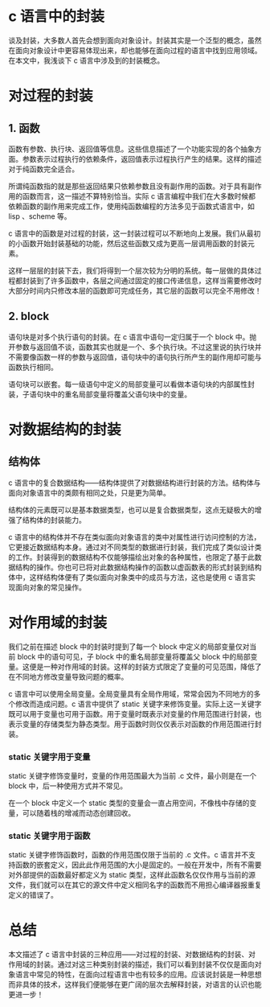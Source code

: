 # c 语言中的封装
谈及封装，大多数人首先会想到面向对象设计。封装其实是一个泛型的概念，虽然在面向对象设计中更容易体现出来，却也能够在面向过程的语言中找到应用领域。在本文中，我浅谈下 c 语言中涉及到的封装概念。

# 对过程的封装
## 1. 函数

函数有参数、执行块、返回值等信息。这些信息描述了一个功能实现的各个抽象方面。参数表示过程执行的依赖条件，返回值表示过程执行产生的结果。这样的描述对于纯函数完全适合。

所谓纯函数指的就是那些返回结果只依赖参数且没有副作用的函数。对于具有副作用的函数而言，这一描述不算特别恰当。实际 c 语言编程中我们在大多数时候都依赖函数的副作用来完成工作，使用纯函数编程的方法多见于函数式语言中，如 lisp 、scheme 等。

c 语言中的函数是对过程的封装，这一封装过程可以不断地向上发展。我们从最初的小函数开始封装基础的功能，然后这些函数又成为更高一层调用函数的封装元素。

这样一层层的封装下去，我们将得到一个层次较为分明的系统。每一层做的具体过程都封装到了许多函数中，各层之间通过固定的接口传递信息，这样当需要修改时大部分时间内只修改本层的函数即可完成任务，其它层的函数可以完全不用修改！

## 2. block
语句块是对多个执行语句的封装。在 c 语言中语句一定归属于一个 block 中。抛开参数与返回值不谈，函数其实也就是一个、多个执行块。不过这里说的执行块并不需要像函数一样的参数与返回值，语句块中的语句执行所产生的副作用却可能与函数执行相同。

语句块可以嵌套。每一级语句中定义的局部变量可以看做本语句块的内部属性封装，子语句块中的重名局部变量将覆盖父语句块中的变量。

# 对数据结构的封装
## 结构体
c 语言中的复合数据结构——结构体提供了对数据结构进行封装的方法。结构体与面向对象语言中的类颇有相同之处，只是更为简单。

结构体的元素既可以是基本数据类型，也可以是复合数据类型，这点无疑极大的增强了结构体的封装能力。

c 语言中的结构体并不存在类似面向对象语言的类中对属性进行访问控制的方法，它更接近数据结构本身。通过对不同类型的数据进行封装，我们完成了类似设计类的工作。封装得到的数据结构不仅能够描绘出对象的各种属性，也限定了基于此数据结构的操作。你也可已将对此数据结构操作的函数以虚函数表的形式封装到结构体中，这样结构体便有了类似面向对象类中的成员与方法，这也是使用 c 语言实现面向对象的常见操作。

# 对作用域的封装
我们之前在描述 block 中的封装时提到了每一个 block 中定义的局部变量仅对当前 block 中的语句可见，子 block 中的重名局部变量将覆盖父 block 中的局部变量。这便是一种对作用域的封装。这样的封装方式限定了变量的可见范围，降低了在不同地方修改变量导致问题的概率。

c 语言中可以使用全局变量。全局变量具有全局作用域，常常会因为不同地方的多个修改而造成问题。c 语言中提供了 static 关键字来修饰变量。实际上这一关键字既可以用于变量也可用于函数。用于变量时既表示对变量的作用范围进行封装，也表示变量的存储类型为静态类型。用于函数时则仅仅表示对函数的作用范围进行封装。

### static 关键字用于变量
static 关键字修饰变量时，变量的作用范围最大为当前 .c 文件，最小则是在一个 block 中，后一种使用方式并不常见。

在一个 block 中定义一个 static 类型的变量会一直占用空间，不像栈中存储的变量，可以随着栈的增减而动态创建回收。

### static 关键字用于函数
static 关键字修饰函数时，函数的作用范围仅限于当前的 .c 文件。c 语言并不支持函数的嵌套定义，因此此作用范围的大小是固定的。一般在开发中，所有不需要对外部提供的函数最好都定义为 static 类型，这样此函数名仅仅作用与当前的源文件，我们就可以在其它的源文件中定义相同名字的函数而不用担心编译器报重复定义的错误了。

# 总结
本文描述了 c 语言中封装的三种应用——对过程的封装、对数据结构的封装、对作用域的封装。通过对这三种类别封装的描述，我们可以看到封装不仅仅是面向对象语言中常见的特性，在面向过程语言中也有较多的应用。应该说封装是一种思想而非具体的技术，这样我们便能够在更广阔的层次去解释封装，对语言的认识也能更进一步！


